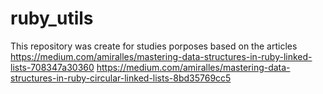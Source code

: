 # ruby_utils
This repository was create for studies porposes based on the articles
https://medium.com/amiralles/mastering-data-structures-in-ruby-linked-lists-708347a30360
https://medium.com/amiralles/mastering-data-structures-in-ruby-circular-linked-lists-8bd35769cc5
